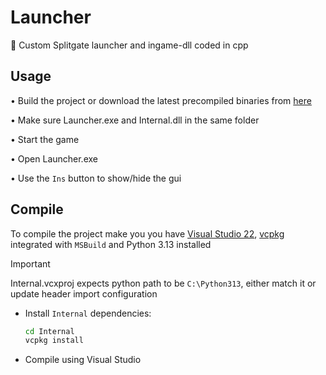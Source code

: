# Launcher
🚀 Custom Splitgate launcher and ingame-dll coded in cpp

## Usage
  • Build the project or download the latest precompiled binaries from [here](https://nightly.link/SplitgateDevelopment/Launcher/workflows/msbuild/master/Release.zip)

  • Make sure Launcher.exe and Internal.dll in the same folder
  
  • Start the game
  
  • Open Launcher.exe
  
  • Use the `Ins` button to show/hide the gui

## Compile
To compile the project make you you have [Visual Studio 22](https://visualstudio.microsoft.com/it/downloads/), [vcpkg](https://vcpkg.io/en/getting-started) integrated with `MSBuild` and Python 3.13 installed

> [!IMPORTANT]
> Internal.vcxproj expects python path to be `C:\Python313`, either match it or update header import configuration

- Install `Internal` dependencies:
  ```sh
  cd Internal
  vcpkg install
  ```
- Compile using Visual Studio
